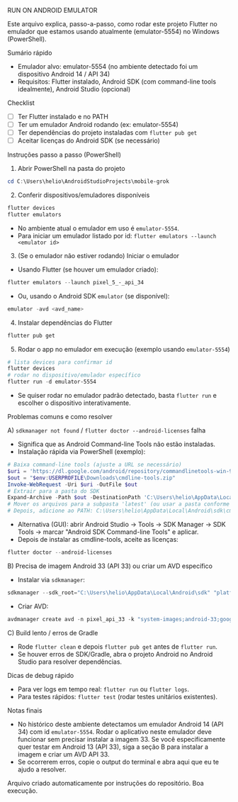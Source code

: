 RUN ON ANDROID EMULATOR

Este arquivo explica, passo-a-passo, como rodar este projeto Flutter no emulador que estamos usando atualmente (emulator-5554) no Windows (PowerShell).

Sumário rápido
- Emulador alvo: emulator-5554 (no ambiente detectado foi um dispositivo Android 14 / API 34)
- Requisitos: Flutter instalado, Android SDK (com command-line tools idealmente), Android Studio (opcional)

Checklist
- [ ] Ter Flutter instalado e no PATH
- [ ] Ter um emulador Android rodando (ex: emulator-5554)
- [ ] Ter dependências do projeto instaladas com `flutter pub get`
- [ ] Aceitar licenças do Android SDK (se necessário)

Instruções passo a passo (PowerShell)

1) Abrir PowerShell na pasta do projeto
```powershell
cd C:\Users\helio\AndroidStudioProjects\mobile-grok
```

2) Conferir dispositivos/emuladores disponíveis
```powershell
flutter devices
flutter emulators
```
- No ambiente atual o emulador em uso é `emulator-5554`.
- Para iniciar um emulador listado por id: `flutter emulators --launch <emulator id>`

3) (Se o emulador não estiver rodando) Iniciar o emulador
- Usando Flutter (se houver um emulador criado):
```powershell
flutter emulators --launch pixel_5_-_api_34
```
- Ou, usando o Android SDK `emulator` (se disponível):
```powershell
emulator -avd <avd_name>
```

4) Instalar dependências do Flutter
```powershell
flutter pub get
```

5) Rodar o app no emulador em execução (exemplo usando `emulator-5554`)
```powershell
# lista devices para confirmar id
flutter devices
# rodar no dispositivo/emulador específico
flutter run -d emulator-5554
```
- Se quiser rodar no emulador padrão detectado, basta `flutter run` e escolher o dispositivo interativamente.

Problemas comuns e como resolver

A) `sdkmanager not found` / `flutter doctor --android-licenses` falha
- Significa que as Android Command-line Tools não estão instaladas.
- Instalação rápida via PowerShell (exemplo):
```powershell
# Baixa command-line tools (ajuste a URL se necessário)
$uri = 'https://dl.google.com/android/repository/commandlinetools-win-9477386_latest.zip'
$out = "$env:USERPROFILE\Downloads\cmdline-tools.zip"
Invoke-WebRequest -Uri $uri -OutFile $out
# Extrair para a pasta do SDK
Expand-Archive -Path $out -DestinationPath 'C:\Users\helio\AppData\Local\Android\sdk\cmdline-tools'
# Mover os arquivos para a subpasta 'latest' (ou usar a pasta conforme o zip extrai)
# Depois, adicione ao PATH: C:\Users\helio\AppData\Local\Android\sdk\cmdline-tools\latest\bin
```
- Alternativa (GUI): abrir Android Studio → Tools → SDK Manager → SDK Tools → marcar "Android SDK Command-line Tools" e aplicar.
- Depois de instalar as cmdline-tools, aceite as licenças:
```powershell
flutter doctor --android-licenses
```

B) Precisa de imagem Android 33 (API 33) ou criar um AVD específico
- Instalar via `sdkmanager`:
```powershell
sdkmanager --sdk_root="C:\Users\helio\AppData\Local\Android\sdk" "platform-tools" "platforms;android-33" "system-images;android-33;google_apis;x86_64" "emulator"
```
- Criar AVD:
```powershell
avdmanager create avd -n pixel_api_33 -k "system-images;android-33;google_apis;x86_64" -d pixel
```

C) Build lento / erros de Gradle
- Rode `flutter clean` e depois `flutter pub get` antes de `flutter run`.
- Se houver erros de SDK/Gradle, abra o projeto Android no Android Studio para resolver dependências.

Dicas de debug rápido
- Para ver logs em tempo real: `flutter run` ou `flutter logs`.
- Para testes rápidos: `flutter test` (rodar testes unitários existentes).

Notas finais
- No histórico deste ambiente detectamos um emulador Android 14 (API 34) com id `emulator-5554`. Rodar o aplicativo neste emulador deve funcionar sem precisar instalar a imagem 33. Se você especificamente quer testar em Android 13 (API 33), siga a seção B para instalar a imagem e criar um AVD API 33.
- Se ocorrerem erros, copie o output do terminal e abra aqui que eu te ajudo a resolver.

Arquivo criado automaticamente por instruções do repositório. Boa execução.
